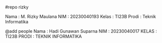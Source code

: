 #repo rizky

Nama : M. Rizky Maulana
NIM : 20230040193
Kelas : TI23B
Prodi : Teknik Informatika


@add people
Nama : Hadi Gunawan Suparna
NIM : 20230040017
KELAS : TI23B
PRODI : TEKNIK INFORMATIKA
